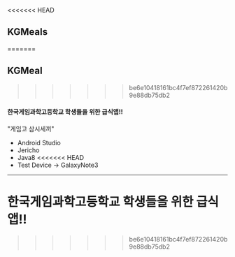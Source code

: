 <<<<<<< HEAD
## KGMeals
=======
## KGMeal
>>>>>>> be6e10418161bc4f7ef872261420b9e88db75db2
#### 한국게임과학고등학교 학생들을 위한 급식앱!!

"게임고 삼시세끼"
- Android Studio
- Jericho
- Java8
<<<<<<< HEAD
- Test Device -> GalaxyNote3

---

한국게임과학고등학교 학생들을 위한 급식앱!!
=======
>>>>>>> be6e10418161bc4f7ef872261420b9e88db75db2
